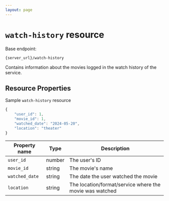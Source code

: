 ```yaml
---
layout: page
---
```

# `watch-history` resource

Base endpoint:

```shell
{server_url}/watch-history
```

Contains information about the movies logged in the watch history of the service.

## Resource Properties

Sample `watch-history` resource

```js
{
    "user_id": 1,
    "movie_id": 1,
    "watched_date": "2024-05-20",
    "location": "theater"
}
```

| Property name | Type | Description |
| ------------- | ----------- | ----------- |
| `user_id` | number | The user's ID |
| `movie_id` | string | The movie's name |
| `watched_date` | string | The date the user watched the movie |
| `location` | string | The location/format/service where the movie was watched |